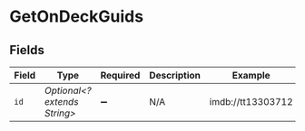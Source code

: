 # GetOnDeckGuids


## Fields

| Field                        | Type                         | Required                     | Description                  | Example                      |
| ---------------------------- | ---------------------------- | ---------------------------- | ---------------------------- | ---------------------------- |
| `id`                         | *Optional<? extends String>* | :heavy_minus_sign:           | N/A                          | imdb://tt13303712            |